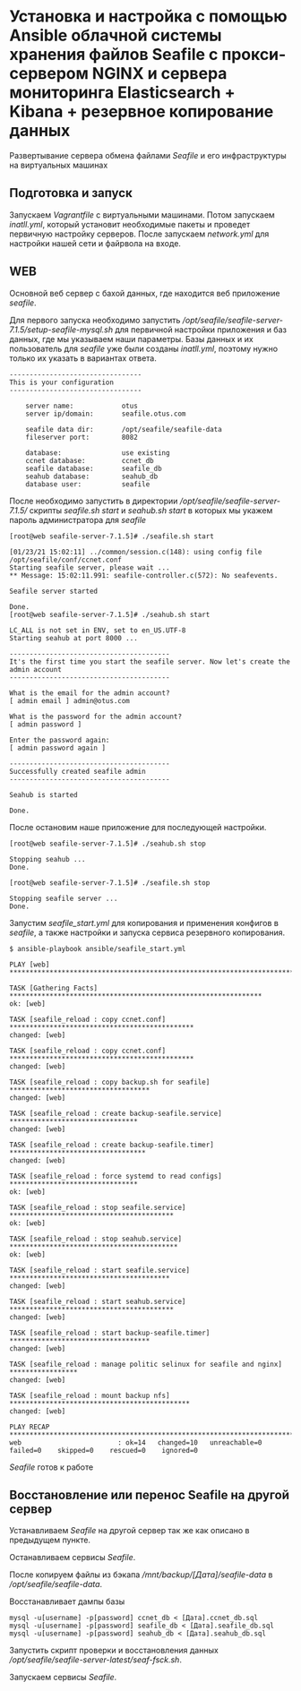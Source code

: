 # Установка и настройка с помощью Ansible облачной системы хранения файлов Seafile с прокси-сервером NGINX и сервера мониторинга Elasticsearch + Kibana + резервное копирование данных

Развертывание сервера обмена файлами *Seafile* и его инфраструктуры на виртуальных машинах

## Подготовка и запуск

Запускаем *Vagrantfile* с виртуальными машинами. Потом запускаем *inatll.yml*, который установит необходимые пакеты и проведет первичную настройку серверов. После запускаем *network.yml* для настройки нашей сети и файрвола на входе.

## WEB

Основной веб сервер с бахой данных, где находится веб приложение *seafile*.

Для первого запуска необходимо запустить */opt/seafile/seafile-server-7.1.5/setup-seafile-mysql.sh* для первичной настройки приложения и баз данных, где мы указываем наши параметры. Базы данных и их пользователь для *seafile* уже были созданы *inatll.yml*, поэтому нужно только их указать в вариантах ответа.

	---------------------------------
	This is your configuration
	---------------------------------

	    server name:            otus
	    server ip/domain:       seafile.otus.com

	    seafile data dir:       /opt/seafile/seafile-data
	    fileserver port:        8082

	    database:               use existing
	    ccnet database:         ccnet_db
	    seafile database:       seafile_db
	    seahub database:        seahub_db
	    database user:          seafile

После необходимо запустить в директории */opt/seafile/seafile-server-7.1.5/* скрипты *seafile.sh start* и *seahub.sh start* в которых мы укажем пароль администратора для *seafile*

	[root@web seafile-server-7.1.5]# ./seafile.sh start

	[01/23/21 15:02:11] ../common/session.c(148): using config file /opt/seafile/conf/ccnet.conf
	Starting seafile server, please wait ...
	** Message: 15:02:11.991: seafile-controller.c(572): No seafevents.

	Seafile server started

	Done.
	[root@web seafile-server-7.1.5]# ./seahub.sh start 

	LC_ALL is not set in ENV, set to en_US.UTF-8
	Starting seahub at port 8000 ...

	----------------------------------------
	It's the first time you start the seafile server. Now let's create the admin account
	----------------------------------------

	What is the email for the admin account?
	[ admin email ] admin@otus.com

	What is the password for the admin account?
	[ admin password ] 

	Enter the password again:
	[ admin password again ] 

	----------------------------------------
	Successfully created seafile admin
	----------------------------------------

	Seahub is started

	Done.

После остановим наше приложение для последующей настройки.

	[root@web seafile-server-7.1.5]# ./seahub.sh stop 

	Stopping seahub ...
	Done.

	[root@web seafile-server-7.1.5]# ./seafile.sh stop 

	Stopping seafile server ...
	Done.

Запустим *seafile_start.yml* для копирования и применения конфигов в *seafile*, а также настройки и запуска сервиса резервного копирования.

	$ ansible-playbook ansible/seafile_start.yml 

	PLAY [web] ***************************************************************************

	TASK [Gathering Facts] ***************************************************************
	ok: [web]

	TASK [seafile_reload : copy ccnet.conf] **********************************************
	changed: [web]

	TASK [seafile_reload : copy ccnet.conf] **********************************************
	changed: [web]

	TASK [seafile_reload : copy backup.sh for seafile] ***********************************
	changed: [web]

	TASK [seafile_reload : create backup-seafile.service] ********************************
	changed: [web]

	TASK [seafile_reload : create backup-seafile.timer] **********************************
	changed: [web]

	TASK [seafile_reload : force systemd to read configs] ********************************
	ok: [web]

	TASK [seafile_reload : stop seafile.service] *****************************************
	ok: [web]

	TASK [seafile_reload : stop seahub.service] ******************************************
	ok: [web]

	TASK [seafile_reload : start seafile.service] ****************************************
	changed: [web]

	TASK [seafile_reload : start seahub.service] *****************************************
	changed: [web]

	TASK [seafile_reload : start backup-seafile.timer] ***********************************
	changed: [web]

	TASK [seafile_reload : manage politic selinux for seafile and nginx] *****************
	changed: [web]

	TASK [seafile_reload : mount backup nfs] *********************************************
	changed: [web]

	PLAY RECAP ***************************************************************************
	web                        : ok=14   changed=10   unreachable=0    failed=0    skipped=0    rescued=0    ignored=0   

*Seafile* готов к работе

## Восстановление или перенос Seafile на другой сервер

Устанавливаем *Seafile* на другой сервер так же как описано в предыдущем пункте.

Останавливаем сервисы *Seafile*.

После копируем файлы из бэкапа */mnt/backup/[Дата]/seafile-data* в */opt/seafile/seafile-data*.

Восстанавливает дампы базы

	mysql -u[username] -p[password] ccnet_db < [Дата].ccnet_db.sql
	mysql -u[username] -p[password] seafile_db < [Дата].seafile_db.sql
	mysql -u[username] -p[password] seahub_db < [Дата].seahub_db.sql

Запустить скрипт проверки и восстановления данных */opt/seafile/seafile-server-latest/seaf-fsck.sh*.

Запускаем сервисы *Seafile*.
